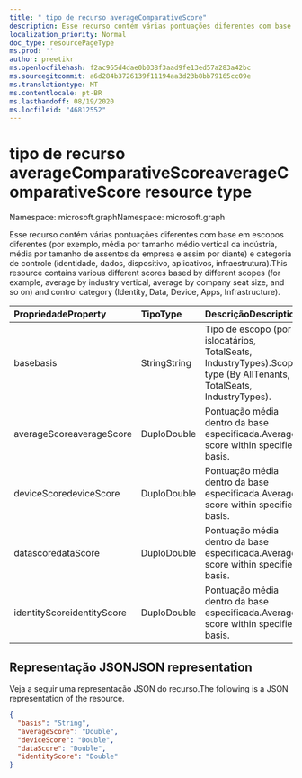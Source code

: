 ```yaml
---
title: " tipo de recurso averageComparativeScore"
description: Esse recurso contém várias pontuações diferentes com base em escopos diferentes (por exemplo, média por tamanho médio vertical da indústria, média por tamanho de assentos da empresa e assim por diante) e categoria de controle (identidade, dados, dispositivo, aplicativos, infraestrutura).
localization_priority: Normal
doc_type: resourcePageType
ms.prod: ''
author: preetikr
ms.openlocfilehash: f2ac965d4dae0b038f3aad9fe13ed57a283a42bc
ms.sourcegitcommit: a6d284b3726139f11194aa3d23b8bb79165cc09e
ms.translationtype: MT
ms.contentlocale: pt-BR
ms.lasthandoff: 08/19/2020
ms.locfileid: "46812552"
---
```

#  <a name="averagecomparativescore-resource-type"></a><span data-ttu-id="e4414-103">tipo de recurso averageComparativeScore</span><span class="sxs-lookup"><span data-stu-id="e4414-103">averageComparativeScore resource type</span></span>

<span data-ttu-id="e4414-104">Namespace: microsoft.graph</span><span class="sxs-lookup"><span data-stu-id="e4414-104">Namespace: microsoft.graph</span></span>

<span data-ttu-id="e4414-105">Esse recurso contém várias pontuações diferentes com base em escopos diferentes (por exemplo, média por tamanho médio vertical da indústria, média por tamanho de assentos da empresa e assim por diante) e categoria de controle (identidade, dados, dispositivo, aplicativos, infraestrutura).</span><span class="sxs-lookup"><span data-stu-id="e4414-105">This resource contains various different scores based by different scopes (for example, average by industry vertical, average by company seat size, and so on) and control category (Identity, Data, Device, Apps, Infrastructure).</span></span>

|<span data-ttu-id="e4414-106">Propriedade</span><span class="sxs-lookup"><span data-stu-id="e4414-106">Property</span></span> |<span data-ttu-id="e4414-107">Tipo</span><span class="sxs-lookup"><span data-stu-id="e4414-107">Type</span></span> |<span data-ttu-id="e4414-108">Descrição</span><span class="sxs-lookup"><span data-stu-id="e4414-108">Description</span></span> |
|:--|:--|:--|
|   <span data-ttu-id="e4414-109">base</span><span class="sxs-lookup"><span data-stu-id="e4414-109">basis</span></span>   |   <span data-ttu-id="e4414-110">String</span><span class="sxs-lookup"><span data-stu-id="e4414-110">String</span></span>  |   <span data-ttu-id="e4414-111">Tipo de escopo (por islocatários, TotalSeats, IndustryTypes).</span><span class="sxs-lookup"><span data-stu-id="e4414-111">Scope type (By AllTenants, TotalSeats, IndustryTypes).</span></span>  |
|   <span data-ttu-id="e4414-112">averageScore</span><span class="sxs-lookup"><span data-stu-id="e4414-112">averageScore</span></span>    |   <span data-ttu-id="e4414-113">Duplo</span><span class="sxs-lookup"><span data-stu-id="e4414-113">Double</span></span>  | <span data-ttu-id="e4414-114">Pontuação média dentro da base especificada.</span><span class="sxs-lookup"><span data-stu-id="e4414-114">Average score within specified basis.</span></span> |
|   <span data-ttu-id="e4414-115">deviceScore</span><span class="sxs-lookup"><span data-stu-id="e4414-115">deviceScore</span></span> |   <span data-ttu-id="e4414-116">Duplo</span><span class="sxs-lookup"><span data-stu-id="e4414-116">Double</span></span>  | <span data-ttu-id="e4414-117">Pontuação média dentro da base especificada.</span><span class="sxs-lookup"><span data-stu-id="e4414-117">Average score within specified basis.</span></span> |
|   <span data-ttu-id="e4414-118">datascore</span><span class="sxs-lookup"><span data-stu-id="e4414-118">dataScore</span></span>   |   <span data-ttu-id="e4414-119">Duplo</span><span class="sxs-lookup"><span data-stu-id="e4414-119">Double</span></span>  | <span data-ttu-id="e4414-120">Pontuação média dentro da base especificada.</span><span class="sxs-lookup"><span data-stu-id="e4414-120">Average score within specified basis.</span></span> |
|   <span data-ttu-id="e4414-121">identityScore</span><span class="sxs-lookup"><span data-stu-id="e4414-121">identityScore</span></span>   |   <span data-ttu-id="e4414-122">Duplo</span><span class="sxs-lookup"><span data-stu-id="e4414-122">Double</span></span>  | <span data-ttu-id="e4414-123">Pontuação média dentro da base especificada.</span><span class="sxs-lookup"><span data-stu-id="e4414-123">Average score within specified basis.</span></span> |

## <a name="json-representation"></a><span data-ttu-id="e4414-124">Representação JSON</span><span class="sxs-lookup"><span data-stu-id="e4414-124">JSON representation</span></span>

<span data-ttu-id="e4414-125">Veja a seguir uma representação JSON do recurso.</span><span class="sxs-lookup"><span data-stu-id="e4414-125">The following is a JSON representation of the resource.</span></span>

<!-- {
  "blockType": "resource",
  "optionalProperties": [

  ],
  "@odata.type": "microsoft.graph.averageComparativeScore"
}-->

```json
{
  "basis": "String",
  "averageScore": "Double",
  "deviceScore": "Double",
  "dataScore": "Double",
  "identityScore": "Double"
}

```


<!-- {
  "type": "#page.annotation",
  "description": "averageComparativeScore resource",
  "keywords": "",
  "section": "documentation",
  "tocPath": ""
}-->
